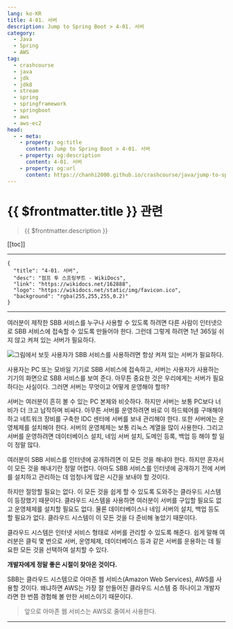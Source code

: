 ```yaml
---
lang: ko-KR
title: 4-01. 서버
description: Jump to Spring Boot > 4-01. 서버
category:
  - Java
  - Spring
  - AWS
tag: 
  - crashcourse
  - java
  - jdk
  - jdk8
  - stream
  - spring
  - springframework
  - springboot
  - aws
  - aws-ec2
head:
  - - meta:
    - property: og:title
      content: Jump to Spring Boot > 4-01. 서버
    - property: og:description
      content: 4-01. 서버
    - property: og:url
      content: https://chanhi2000.github.io/crashcourse/java/jump-to-spring-boot/04A.html
---
```


# {{ $frontmatter.title }} 관련

> {{ $frontmatter.description }}

[[toc]]

---

```component VPCard
{
  "title": "4-01. 서버",
  "desc": "점프 투 스프링부트 - WikiDocs",
  "link": "https://wikidocs.net/162888",
  "logo": "https://wikidocs.net/static/img/favicon.ico",
  "background": "rgba(255,255,255,0.2)"
}
```

---

여러분이 제작한 SBB 서비스를 누구나 사용할 수 있도록 하려면 다른 사람이 인터넷으로 SBB 서비스에 접속할 수 있도록 만들어야 한다. 그런데 그렇게 하려면 1년 365일 쉬지 않고 켜져 있는 서버가 필요하다.

![그림에서 보듯 사용자가 SBB 서비스를 사용하려면 항상 켜져 있는 서버가 필요하다.](https://wikidocs.net/images/page/162888/O_4-01_1.png)


사용자는 PC 또는 모바일 기기로 SBB 서비스에 접속하고, 서버는 사용자가 사용하는 기기의 화면으로 SBB 서비스를 보여 준다. 아무튼 중요한 것은 우리에게는 서버가 필요하다는 사실이다. 그러면 서버는 무엇이고 어떻게 운영해야 할까?

서버는 여러분이 흔히 볼 수 있는 PC 본체와 비슷하다. 하지만 서버는 보통 PC보다 너비가 더 크고 납작하며 비싸다. 아무튼 서버를 운영하려면 바로 이 하드웨어를 구매해야 하고 네트워크 장비를 구축한 IDC 센터에 서버를 보내 관리해야 한다. 또한 서버에는 운영체제를 설치해야 한다. 서버의 운영체제는 보통 리눅스 계열을 많이 사용한다. 그리고 서버를 운영하려면 데이터베이스 설치, 네임 서버 설치, 도메인 등록, 백업 등 해야 할 일이 정말 많다.

여러분이 SBB 서비스를 인터넷에 공개하려면 이 모든 것을 해내야 한다. 하지만 혼자서 이 모든 것을 해내기란 정말 어렵다. 아마도 SBB 서비스를 인터넷에 공개하기 전에 서버를 설치하고 관리하는 데 엄청나게 많은 시간을 보내야 할 것이다.

하지만 절망할 필요는 없다. 이 모든 것을 쉽게 할 수 있도록 도와주는 클라우드 시스템이 등장했기 때문이다. 클라우드 시스템을 사용하면 여러분이 서버를 구입할 필요도 없고 운영체제를 설치할 필요도 없다. 물론 데이터베이스나 네임 서버의 설치, 백업 등도 할 필요가 없다. 클라우드 시스템이 이 모든 것을 다 준비해 놓았기 때문이다.

클라우드 시스템은 인터넷 서비스 형태로 서버를 관리할 수 있도록 해준다. 쉽게 말해 여러분은 클릭 몇 번으로 서버, 운영체제, 데이터베이스 등과 같은 서버를 운용하는 데 필요한 모든 것을 선택하여 설치할 수 있다.

__개발자에게 정말 좋은 시절이 찾아온 것이다.__

SBB는 클라우드 시스템으로 아마존 웹 서비스(Amazon Web Services), AWS를 사용할 것이다. 왜냐하면 AWS는 가장 잘 만들어진 클라우드 시스템 중 하나이고 개발자라면 한 번쯤 경험해 볼 만한 서비스이기 때문이다.

> 앞으로 아마존 웹 서비스는 AWS로 줄여서 사용한다.

---

<TagLinks />